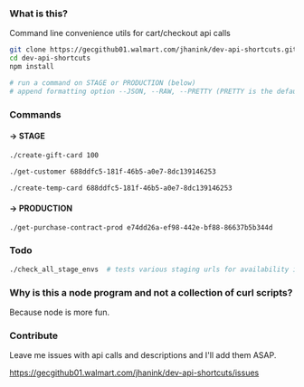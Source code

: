 ### What is this?

Command line convenience utils for cart/checkout api calls

```sh
git clone https://gecgithub01.walmart.com/jhanink/dev-api-shortcuts.git
cd dev-api-shortcuts
npm install
```
```sh
# run a command on STAGE or PRODUCTION (below)
# append formatting option --JSON, --RAW, --PRETTY (PRETTY is the default)
```

### Commands

#### → STAGE

```sh
./create-gift-card 100
``` 

```sh
./get-customer 688ddfc5-181f-46b5-a0e7-8dc139146253
```

```sh
./create-temp-card 688ddfc5-181f-46b5-a0e7-8dc139146253
```

#### → PRODUCTION

```sh
./get-purchase-contract-prod e74dd26a-ef98-442e-bf88-86637b5b344d
```

### Todo

```sh
./check_all_stage_envs  # tests various staging urls for availability in one go and returns a concise report
```

### Why is this a node program and not a collection of curl scripts?

Because node is more fun.

### Contribute

Leave me issues with api calls and descriptions and I'll add them ASAP.

https://gecgithub01.walmart.com/jhanink/dev-api-shortcuts/issues


